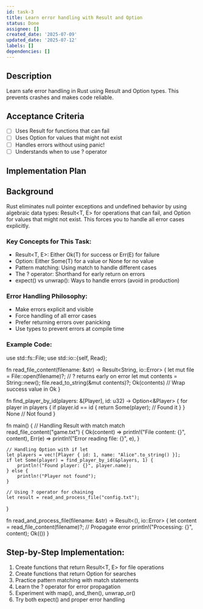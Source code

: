 ```yaml
---
id: task-3
title: Learn error handling with Result and Option
status: Done
assignee: []
created_date: '2025-07-09'
updated_date: '2025-07-12'
labels: []
dependencies: []
---
```


## Description

Learn safe error handling in Rust using Result and Option types. This prevents crashes and makes code reliable.

## Acceptance Criteria

- [ ] Uses Result<T E> for functions that can fail
- [ ] Uses Option<T> for values that might not exist
- [ ] Handles errors without using panic!
- [ ] Understands when to use ? operator

## Implementation Plan

## Background

Rust eliminates null pointer exceptions and undefined behavior by using algebraic data types: Result<T, E> for operations that can fail, and Option<T> for values that might not exist. This forces you to handle all error cases explicitly.

### Key Concepts for This Task:
- Result<T, E>: Either Ok(T) for success or Err(E) for failure
- Option<T>: Either Some(T) for a value or None for no value
- Pattern matching: Using match to handle different cases
- The ? operator: Shorthand for early return on errors
- expect() vs unwrap(): Ways to handle errors (avoid in production)

### Error Handling Philosophy:
- Make errors explicit and visible
- Force handling of all error cases
- Prefer returning errors over panicking
- Use types to prevent errors at compile time

### Example Code:
use std::fs::File;
use std::io::{self, Read};

fn read_file_content(filename: &str) -> Result<String, io::Error> {
    let mut file = File::open(filename)?;  // ? returns early on error
    let mut contents = String::new();
    file.read_to_string(&mut contents)?;
    Ok(contents)  // Wrap success value in Ok
}

fn find_player_by_id(players: &[Player], id: u32) -> Option<&Player> {
    for player in players {
        if player.id == id {
            return Some(player);  // Found it
        }
    }
    None  // Not found
}

fn main() {
    // Handling Result with match
    match read_file_content("game.txt") {
        Ok(content) => println!("File content: {}", content),
        Err(e) => println!("Error reading file: {}", e),
    }
    
    // Handling Option with if let
    let players = vec![Player { id: 1, name: "Alice".to_string() }];
    if let Some(player) = find_player_by_id(&players, 1) {
        println!("Found player: {}", player.name);
    } else {
        println!("Player not found");
    }
    
    // Using ? operator for chaining
    let result = read_and_process_file("config.txt");
}

fn read_and_process_file(filename: &str) -> Result<(), io::Error> {
    let content = read_file_content(filename)?;  // Propagate error
    println!("Processing: {}", content);
    Ok(())
}

## Step-by-Step Implementation:

1. Create functions that return Result<T, E> for file operations
2. Create functions that return Option<T> for searches
3. Practice pattern matching with match statements
4. Learn the ? operator for error propagation
5. Experiment with map(), and_then(), unwrap_or()
6. Try both expect() and proper error handling
